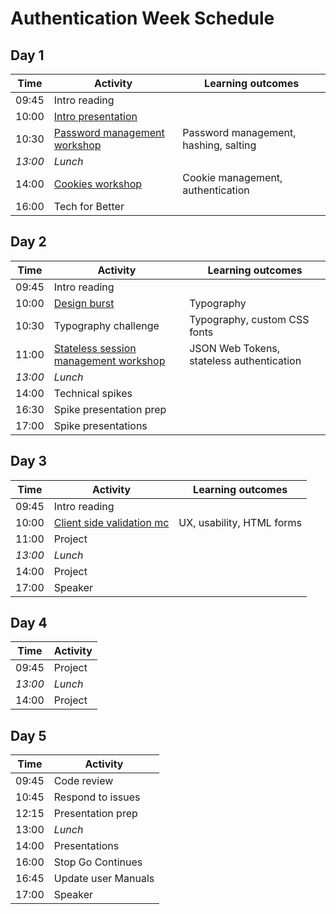 # Authentication Week Schedule

## Day 1

| Time    | Activity                                    | Learning outcomes                     |
| ------- | ------------------------------------------- | ------------------------------------- |
| 09:45   | Intro reading                               |                                       |
| 10:00   | [Intro presentation][intro-slides]          |                                       |
| 10:30   | [Password management workshop][password-ws] | Password management, hashing, salting |
| _13:00_ | _Lunch_                                     |                                       |
| 14:00   | [Cookies workshop][cookies-ws]              | Cookie management, authentication     |
| 16:00   | Tech for Better                             |                                       |

[intro-slides]: https://drive.google.com/file/d/0BxXF_LZcFnS5ODM0dElWYmtmMWc/view
[password-ws]: https://github.com/foundersandcoders/ws-password-management
[cookies-ws]: https://github.com/foundersandcoders/ws-cookies

## Day 2

| Time    | Activity                                            | Learning outcomes                         |
| ------- | --------------------------------------------------- | ----------------------------------------- |
| 09:45   | Intro reading                                       |                                           |
| 10:00   | [Design burst][db-typography]                       | Typography                                |
| 10:30   | Typography challenge                                | Typography, custom CSS fonts              |
| 11:00   | [Stateless session management workshop][session-ws] | JSON Web Tokens, stateless authentication |
| _13:00_ | _Lunch_                                             |                                           |
| 14:00   | Technical spikes                                    |                                           |
| 16:30   | Spike presentation prep                             |                                           |
| 17:00   | Spike presentations                                 |                                           |

[db-typography]: https://docs.google.com/presentation/d/1f8ryxVIngpu4KMv8rr5domBiCGKfgC3r25TstZbnvcg/edit#slide=id.g26a95a14fb_0_0
[session-ws]: https://github.com/foundersandcoders/ws-jwt-stateless-session

## Day 3

| Time    | Activity                                   | Learning outcomes         |
| ------- | ------------------------------------------ | ------------------------- |
| 09:45   | Intro reading                              |                           |
| 10:00   | [Client side validation mc][validation-mc] | UX, usability, HTML forms |
| 11:00   | Project                                    |                           |
| _13:00_ | _Lunch_                                    |                           |
| 14:00   | Project                                    |                           |
| 17:00   | Speaker                                    |                           |

[validation-mc]: https://github.com/foundersandcoders/mc-client-side-validation

## Day 4

| Time    | Activity |
| ------- | -------- |
| 09:45   | Project  |
| _13:00_ | _Lunch_  |
| 14:00   | Project  |

## Day 5

| Time  | Activity            |
| ----- | ------------------- |
| 09:45 | Code review         |
| 10:45 | Respond to issues   |
| 12:15 | Presentation prep   |
| 13:00 | _Lunch_             |
| 14:00 | Presentations       |
| 16:00 | Stop Go Continues   |
| 16:45 | Update user Manuals |
| 17:00 | Speaker             |
